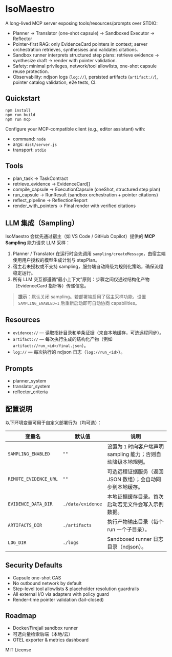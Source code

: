 # IsoMaestro

A long-lived MCP server exposing tools/resources/prompts over STDIO:
- Planner → Translator (one-shot capsule) → Sandboxed Executor → Reflector
- Pointer-first RAG: only EvidenceCard pointers in context; server orchestration retrieves, synthesises and validates citations.
- Sandbox runner interprets structured step plans: retrieve evidence → synthesize draft → render with pointer validation.
- Safety: minimal privileges, network/tool allowlists, one-shot capsule reuse protection.
- Observability: ndjson logs (`log://`), persisted artifacts (`artifact://`), pointer catalog validation, e2e tests, CI.

## Quickstart
````
npm install
npm run build
npm run mcp
````

Configure your MCP-compatible client (e.g., editor assistant) with:

* command: `node`
* args: `dist/server.js`
* transport: `stdio`

## Tools

* plan_task → TaskContract
* retrieve_evidence → EvidenceCard[]
* compile_capsule → ExecutionCapsule (oneShot, structured step plan)
* run_capsule → RunResult (sandbox orchestration + pointer citations)
* reflect_pipeline → ReflectionReport
* render_with_pointers → Final render with verified citations

## LLM 集成（Sampling）

IsoMaestro 会优先通过宿主（如 VS Code / GitHub Copilot）提供的 **MCP Sampling** 能力请求 LLM 采样：

1. Planner / Translator 在运行时会先调用 `sampling/createMessage`，由宿主端使用用户授权的模型生成计划与 stepPlan。
2. 宿主若未授权或不支持 sampling，服务端自动降级为规则化策略，确保流程稳定运行。
3. 所有 LLM 交互都遵循“最小上下文”原则：步骤之间仅通过结构化产物（EvidenceCard 指针等）传递信息。

> **提示**：默认关闭 sampling。若部署端启用了宿主采样功能，设置 `SAMPLING_ENABLED=1` 后重新启动即可自动协商 capabilities。

## Resources

* `evidence://` — 读取指针目录和单条证据（来自本地缓存，可选远程同步）。
* `artifact://` — 每次执行生成的结构化产物（例如 `artifact://run_<id>/final.json`）。
* `log://` — 每次执行的 ndjson 日志（`log://run_<id>`）。

## Prompts

* planner_system
* translator_system
* reflector_criteria

## 配置说明

以下环境变量可用于自定义部署行为（均可选）：

| 变量名 | 默认值 | 说明 |
|--------|--------|------|
| `SAMPLING_ENABLED` | `""` | 设置为 `1` 时向客户端声明 sampling 能力；否则自动降级本地规则。 |
| `REMOTE_EVIDENCE_URL` | `""` | 可选远程证据服务（返回 JSON 数组）；会自动同步到本地缓存。 |
| `EVIDENCE_DATA_DIR` | `./data/evidence` | 本地证据缓存目录。首次启动若无文件会写入示例数据。 |
| `ARTIFACTS_DIR` | `./artifacts` | 执行产物输出目录（每个 run 一个子目录）。 |
| `LOG_DIR` | `./logs` | Sandboxed runner 日志目录（ndjson）。 |

## Security Defaults

* Capsule one-shot CAS
* No outbound network by default
* Step-level tool allowlists & placeholder resolution guardrails
* All external I/O via adapters with policy guard
* Render-time pointer validation (fail-closed)

## Roadmap

* Docker/Firejail sandbox runner
* 可选向量检索后端（本地/云）
* OTEL exporter & metrics dashboard

MIT License
